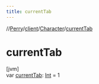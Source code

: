 ```yaml
---
title: currentTab
---
```

//[Perry](../../../index.html)/[client](../index.html)/[Character](index.html)/[currentTab](current-tab.html)



# currentTab



[jvm]\
var [currentTab](current-tab.html): [Int](https://kotlinlang.org/api/latest/jvm/stdlib/kotlin/-int/index.html) = 1




